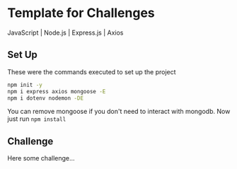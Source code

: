 # Template for Challenges
JavaScript | Node.js | Express.js | Axios

## Set Up
These were the commands executed to set up the project

```bash
npm init -y
npm i express axios mongoose -E
npm i dotenv nodemon -DE
```

You can remove mongoose if you don't need to interact with mongodb.
Now just run `npm install` 

## Challenge

Here some challenge...

